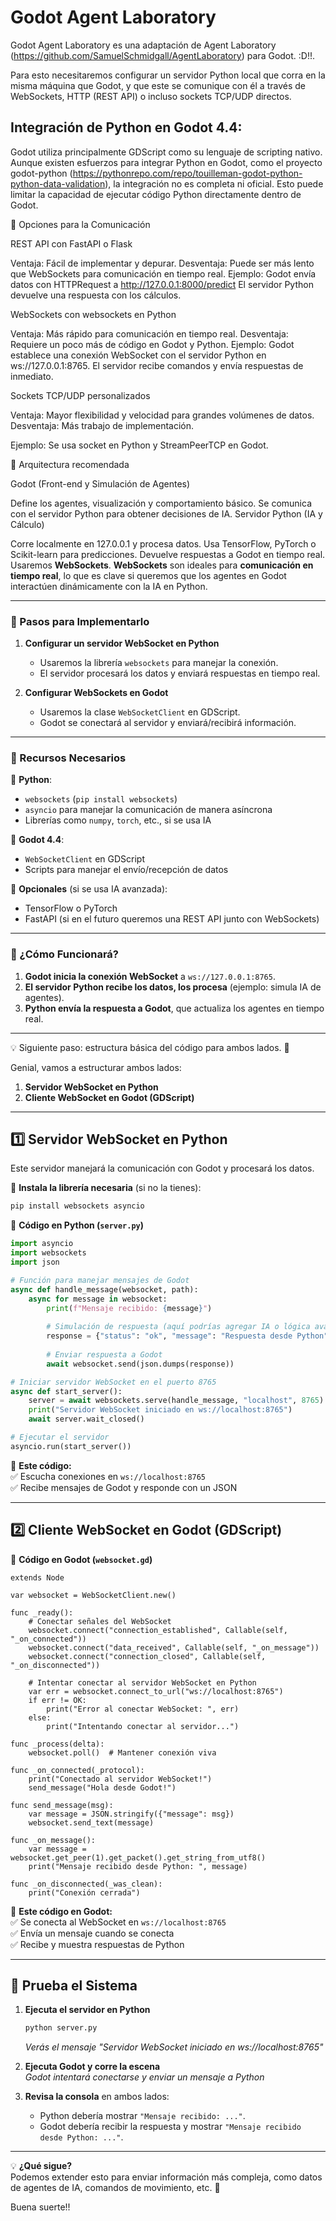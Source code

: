# Godot Agent Laboratory
Godot Agent Laboratory es una adaptación de Agent Laboratory (https://github.com/SamuelSchmidgall/AgentLaboratory) para Godot. :D!!. 

Para esto necesitaremos configurar un servidor Python local que corra en la misma máquina que Godot, y que este se comunique con él a través de WebSockets, HTTP (REST API) o incluso sockets TCP/UDP directos.

## Integración de Python en Godot 4.4:

Godot utiliza principalmente GDScript como su lenguaje de scripting nativo. Aunque existen esfuerzos para integrar Python en Godot, como el proyecto godot-python (https://pythonrepo.com/repo/touilleman-godot-python-python-data-validation), la integración no es completa ni oficial. Esto puede limitar la capacidad de ejecutar código Python directamente dentro de Godot.


📌 Opciones para la Comunicación

REST API con FastAPI o Flask

Ventaja: Fácil de implementar y depurar.
Desventaja: Puede ser más lento que WebSockets para comunicación en tiempo real.
Ejemplo:
Godot envía datos con HTTPRequest a http://127.0.0.1:8000/predict
El servidor Python devuelve una respuesta con los cálculos.

WebSockets con websockets en Python

Ventaja: Más rápido para comunicación en tiempo real.
Desventaja: Requiere un poco más de código en Godot y Python.
Ejemplo:
Godot establece una conexión WebSocket con el servidor Python en ws://127.0.0.1:8765.
El servidor recibe comandos y envía respuestas de inmediato.

Sockets TCP/UDP personalizados

Ventaja: Mayor flexibilidad y velocidad para grandes volúmenes de datos.
Desventaja: Más trabajo de implementación.

Ejemplo:
Se usa socket en Python y StreamPeerTCP en Godot.


📌 Arquitectura recomendada

Godot (Front-end y Simulación de Agentes)

Define los agentes, visualización y comportamiento básico.
Se comunica con el servidor Python para obtener decisiones de IA.
Servidor Python (IA y Cálculo)

Corre localmente en 127.0.0.1 y procesa datos.
Usa TensorFlow, PyTorch o Scikit-learn para predicciones.
Devuelve respuestas a Godot en tiempo real.
Usaremos **WebSockets**. **WebSockets** son ideales para **comunicación en tiempo real**, lo que es clave si queremos que los agentes en Godot interactúen dinámicamente con la IA en Python.  

---

### **📌 Pasos para Implementarlo**
1. **Configurar un servidor WebSocket en Python**  
   - Usaremos la librería `websockets` para manejar la conexión.  
   - El servidor procesará los datos y enviará respuestas en tiempo real.  

2. **Configurar WebSockets en Godot**  
   - Usaremos la clase `WebSocketClient` en GDScript.  
   - Godot se conectará al servidor y enviará/recibirá información.  

---

### **📌 Recursos Necesarios**
🔹 **Python**:  
   - `websockets` (`pip install websockets`)  
   - `asyncio` para manejar la comunicación de manera asíncrona  
   - Librerías como `numpy`, `torch`, etc., si se usa IA  

🔹 **Godot 4.4**:  
   - `WebSocketClient` en GDScript  
   - Scripts para manejar el envío/recepción de datos  

🔹 **Opcionales** (si se usa IA avanzada):  
   - TensorFlow o PyTorch  
   - FastAPI (si en el futuro queremos una REST API junto con WebSockets)  

---

### **📌 ¿Cómo Funcionará?**
1. **Godot inicia la conexión WebSocket** a `ws://127.0.0.1:8765`.  
2. **El servidor Python recibe los datos, los procesa** (ejemplo: simula IA de agentes).  
3. **Python envía la respuesta a Godot**, que actualiza los agentes en tiempo real.  

---



 💡 Siguiente paso: estructura básica del código para ambos lados. 🚀


Genial, vamos a estructurar ambos lados:  

1. **Servidor WebSocket en Python**  
2. **Cliente WebSocket en Godot (GDScript)**  

---

## **1️⃣ Servidor WebSocket en Python**
Este servidor manejará la comunicación con Godot y procesará los datos.  

📌 **Instala la librería necesaria** (si no la tienes):  
```sh
pip install websockets asyncio
```

📜 **Código en Python (`server.py`)**
```python
import asyncio
import websockets
import json

# Función para manejar mensajes de Godot
async def handle_message(websocket, path):
    async for message in websocket:
        print(f"Mensaje recibido: {message}")
        
        # Simulación de respuesta (aquí podrías agregar IA o lógica avanzada)
        response = {"status": "ok", "message": "Respuesta desde Python"}
        
        # Enviar respuesta a Godot
        await websocket.send(json.dumps(response))

# Iniciar servidor WebSocket en el puerto 8765
async def start_server():
    server = await websockets.serve(handle_message, "localhost", 8765)
    print("Servidor WebSocket iniciado en ws://localhost:8765")
    await server.wait_closed()

# Ejecutar el servidor
asyncio.run(start_server())
```

🔹 **Este código:**  
✅ Escucha conexiones en `ws://localhost:8765`  
✅ Recibe mensajes de Godot y responde con un JSON  

---

## **2️⃣ Cliente WebSocket en Godot (GDScript)**
📜 **Código en Godot (`websocket.gd`)**
```gdscript
extends Node

var websocket = WebSocketClient.new()

func _ready():
    # Conectar señales del WebSocket
    websocket.connect("connection_established", Callable(self, "_on_connected"))
    websocket.connect("data_received", Callable(self, "_on_message"))
    websocket.connect("connection_closed", Callable(self, "_on_disconnected"))

    # Intentar conectar al servidor WebSocket en Python
    var err = websocket.connect_to_url("ws://localhost:8765")
    if err != OK:
        print("Error al conectar WebSocket: ", err)
    else:
        print("Intentando conectar al servidor...")

func _process(delta):
    websocket.poll()  # Mantener conexión viva

func _on_connected(_protocol):
    print("Conectado al servidor WebSocket!")
    send_message("Hola desde Godot!")

func send_message(msg):
    var message = JSON.stringify({"message": msg})
    websocket.send_text(message)

func _on_message():
    var message = websocket.get_peer(1).get_packet().get_string_from_utf8()
    print("Mensaje recibido desde Python: ", message)

func _on_disconnected(_was_clean):
    print("Conexión cerrada")
```

🔹 **Este código en Godot:**  
✅ Se conecta al WebSocket en `ws://localhost:8765`  
✅ Envía un mensaje cuando se conecta  
✅ Recibe y muestra respuestas de Python  

---

## **🎯 Prueba el Sistema**
1. **Ejecuta el servidor en Python**  
   ```sh
   python server.py
   ```
   *Verás el mensaje "Servidor WebSocket iniciado en ws://localhost:8765"*

2. **Ejecuta Godot y corre la escena**  
   *Godot intentará conectarse y enviar un mensaje a Python*

3. **Revisa la consola** en ambos lados:  
   - Python debería mostrar `"Mensaje recibido: ..."`.  
   - Godot debería recibir la respuesta y mostrar `"Mensaje recibido desde Python: ..."`.  

---

💡 **¿Qué sigue?**  
Podemos extender esto para enviar información más compleja, como datos de agentes de IA, comandos de movimiento, etc. 🚀


 Buena suerte!!
